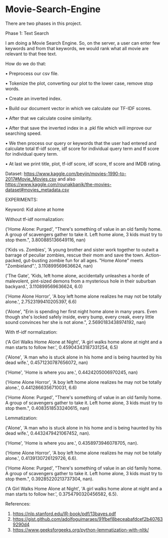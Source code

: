 # Movie-Search-Engine

There are two phases in this project.

Phase 1: Text Search

I am doing a Movie Search Engine. So, on the server, a user can enter few keywords and from that keywords, we would rank what all movie are relevant to that free text.

How do we do that:

•	Preprocess our csv file.

•	Tokenize the plot, converting our plot to the lower case, remove stop words.

•	Create an inverted index.

•	Build our document vector in which we calculate our TF-IDF scores.

•	After that we calculate cosine similarity.

•	After that save the inverted index in a .pkl file which will improve our searching speed.

•	We then process our query or keywords that the user had entered and calculate total tf-idf score, idf score for individual query 	 term and tf score for individual query term.

•	At last we print title, plot, tf-idf score, idf score, tf score and IMDB rating.

Dataset: https://www.kaggle.com/beyjin/movies-1990-to-2017#Movie_Movies.csv and also https://www.kaggle.com/rounakbanik/the-movies-dataset#movies_metadata.csv

EXPERIMENTS:

Keyword: Kid alone at home

Without tf-idf normalization:

('Home Alone: Purged', "There's something of value in an old family home. A group of scavengers gather to take it. Left home alone, 3 kids must try to stop them.", 3.800885136649116, nan)

('Kids vs. Zombies', 'A young brother and sister work together to outwit a barrage of peculiar zombies, rescue their mom and save the town. Action-packed, gut-busting zombie fun for all ages. "Home Alone" meets "Zombieland".', 3.110899569636624, nan)

('The Gate', 'Kids, left home alone, accidentally unleashes a horde of malevolent, pint-sized demons from a mysterious hole in their suburban backyard.', 3.110899569636624, 6.0)

('Home Alone Horror', 'A boy left home alone realizes he may not be totally alone.', 2.7523199410205397, 6.6)

('Alone', "Erin is spending her first night home alone in many years. Even though she's locked safely inside, every bump, every creak, every little sound convinces her she is not alone.", 2.5690183438974192, nan)



With tf-idf normalization:

('A Girl Walks Home Alone at Night', 'A girl walks home alone at night and a man starts to follow her.', 0.45904343187331254, 6.5)

 ('Alone', 'A man who is stuck alone in his home and is being haunted by his dead wife.', 0.4571230787656072, nan)
 
('Home', 'Home is where you are.', 0.4424205006970245, nan)

('Home Alone Horror', 'A boy left home alone realizes he may not be totally alone.', 0.4412866356710031, 6.6)

('Home Alone: Purged', "There's something of value in an old family home. A group of scavengers gather to take it. Left home alone, 3 kids must try to stop them.", 0.4083518533240615, nan)

Lemmatization:

('Alone', 'A man who is stuck alone in his home and is being haunted by his dead wife.', 0.4432479421067452, nan).

 ('Home', 'Home is where you are.', 0.4358973946078705, nan).
	
('Home Alone Horror', 'A boy left home alone realizes he may not be totally alone.', 0.4139130726129726, 6.6).

('Home Alone: Purged', "There's something of value in an old family home. A group of scavengers gather to take it. Left home alone, 3 kids must try to stop them.", 0.39285220213737304, nan).

('A Girl Walks Home Alone at Night', 'A girl walks home alone at night and a man starts to follow her.', 0.3754790320456582, 6.5).


References:
1.	https://nlp.stanford.edu/IR-book/pdf/13bayes.pdf
2.	https://gist.github.com/adolfoguimaraes/91fbef8beceabafdcef2b407639290d4
3.	https://www.geeksforgeeks.org/python-lemmatization-with-nltk/


